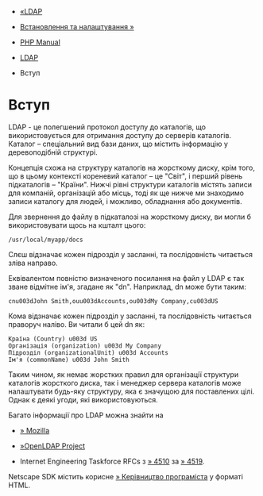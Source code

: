 - [«LDAP](book.ldap.md)
- [Встановлення та налаштування »](ldap.setup.md)

- [PHP Manual](index.md)
- [LDAP](book.ldap.md)
-   Вступ

# Вступ

LDAP - це полегшений протокол доступу до каталогів, що використовується для
отримання доступу до серверів каталогів. Каталог – спеціальний вид бази
даних, що містить інформацію у деревоподібній структурі.

Концепція схожа на структуру каталогів на жорсткому диску, крім
того, що в цьому контексті кореневий каталог – це "Світ", і перший
рівень підкаталогів – "Країни". Нижчі рівні структури каталогів
містять записи для компаній, організацій або місць, тоді як ще
нижче ми знаходимо записи каталогу для людей, і можливо, обладнання або
документів.

Для звернення до файлу в підкаталозі на жорсткому диску, ви могли б
використовувати щось на кшталт цього:

``` literallayout
/usr/local/myapp/docs

````

Слєш відзначає кожен підрозділ у засланні, та послідовність
читається зліва направо.

Еквівалентом повністю визначеного посилання на файл у LDAP є так
зване відмітне ім'я, згадане як "dn". Наприклад, dn
може бути таким:

``` literallayout
cnu003dJohn Smith,ouu003dAccounts,ou003dMy Company,cu003dUS

````

Кома відзначає кожен підрозділ у засланні, та послідовність
читається праворуч наліво. Ви читали б цей dn як:

``` literallayout
Країна (Country) u003d US
Організація (organization) u003d My Company
Підрозділ (organizationalUnit) u003d Accounts
Ім'я (commonName) u003d John Smith

````

Таким чином, як немає жорстких правил для організації структури
каталогів жорсткого диска, так і менеджер сервера каталогів може
налаштувати будь-яку структуру, яка є значущою для поставлених
цілі. Однак є деякі угоди, які використовуються.

Багато інформації про LDAP можна знайти на

- [» Mozilla](https://wiki.mozilla.org/Directory)

- [»OpenLDAP Project](http://www.openldap.org/)

- Internet Engineering Taskforce RFCs з
[» 4510](http://www.faqs.org/rfcs/rfcrfc4510) за
[» 4519](http://www.faqs.org/rfcs/rfcrfc4519).

Netscape SDK містить корисне [» Керівництво
програміста](https://wiki.mozilla.org/Mozilla_LDAP_SDK_Programmer%27s_Guide)
у форматі HTML.
